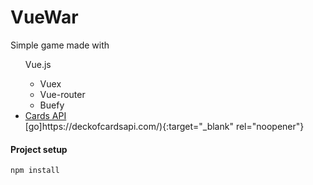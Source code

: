# VueWar

Simple game made with <br/>
<ul>
    Vue.js
    <ul>
        <li>Vuex</li>
        <li>Vue-router</li>
        <li>Buefy</li>
    </ul>
    <li><a target="blank" href="https://deckofcardsapi.com/">Cards API</a></li>
    [go]https://deckofcardsapi.com/){:target="_blank" rel="noopener"}
</ul>

#### Project setup
```
npm install
```
